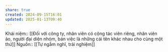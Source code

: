 ```yaml
---
share: true
created: 2024-09-15T16:01
updated: 2025-01-13T09:40
---
```

Khái niệm:: 
[[Đối với công ty, nhân viên có cộng tác viên riêng, nhân viên ảo, người đại diện nhóm, bán việc là những cái tên khác nhau cho cùng một thứ]]
Nguồn:: [[Tự ngẫm nghĩ, trải nghiệm]]